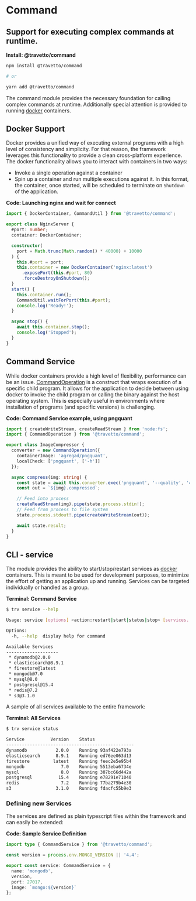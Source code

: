 <!-- This file was generated by @travetto/doc and should not be modified directly -->
<!-- Please modify https://github.com/travetto/travetto/tree/main/module/command/DOC.tsx and execute "npx trv doc" to rebuild -->
# Command

## Support for executing complex commands at runtime.

**Install: @travetto/command**
```bash
npm install @travetto/command

# or

yarn add @travetto/command
```

The command module provides the necessary foundation for calling complex commands at runtime. Additionally special attention is provided to running [docker](https://www.docker.com/community-edition) containers.

## Docker Support
Docker provides a unified way of executing external programs with a high level of consistency and simplicity.  For that reason, the framework leverages this functionality to provide a clean cross-platform experience.  The docker functionality allows you to interact with containers in two ways:
   *  Invoke a single operation against a container
   *  Spin up a container and run multiple executions against it.  In this format, the container, once started, will be scheduled to terminate on `Shutdown` of the application.

**Code: Launching nginx and wait for connect**
```typescript
import { DockerContainer, CommandUtil } from '@travetto/command';

export class NginxServer {
  #port: number;
  container: DockerContainer;

  constructor(
    port = Math.trunc(Math.random() * 40000) + 10000
  ) {
    this.#port = port;
    this.container = new DockerContainer('nginx:latest')
      .exposePort(this.#port, 80)
      .forceDestroyOnShutdown();
  }
  start() {
    this.container.run();
    CommandUtil.waitForPort(this.#port);
    console.log('Ready!');
  }

  async stop() {
    await this.container.stop();
    console.log('Stopped');
  }
}
```

## Command Service
While docker containers provide a high level of flexibility, performance can be an issue.  [CommandOperation](https://github.com/travetto/travetto/tree/main/module/command/src/command.ts#L11) is a construct that wraps execution of a specific child program.  It allows for the application to decide between using docker to invoke the child program or calling the binary against the host operating system.  This is especially useful in environments where installation of programs (and specific versions) is challenging.

**Code: Command Service example, using pngquant**
```typescript
import { createWriteStream, createReadStream } from 'node:fs';
import { CommandOperation } from '@travetto/command';

export class ImageCompressor {
  converter = new CommandOperation({
    containerImage: 'agregad/pngquant',
    localCheck: ['pngquant', ['-h']]
  });

  async compress(img: string) {
    const state = await this.converter.exec('pngquant', '--quality', '40-80', '--speed 1', '--force', '-');
    const out = `${img}.compressed`;

    // Feed into process
    createReadStream(img).pipe(state.process.stdin!);
    // Feed from process to file system
    state.process.stdout!.pipe(createWriteStream(out));

    await state.result;
  }
}
```

## CLI - service
The module provides the ability to start/stop/restart services as [docker](https://www.docker.com/community-edition) containers.  This is meant to be used for development purposes, to minimize the effort of getting an application up and running.  Services can be targeted individually or handled as a group.

**Terminal: Command Service**
```bash
$ trv service --help

Usage: service [options] <action:restart|start|status|stop> [services...:string]

Options:
  -h, --help  display help for command

Available Services
--------------------
 * dynamodb@2.0.0
 * elasticsearch@8.9.1
 * firestore@latest
 * mongodb@7.0
 * mysql@8.0
 * postgresql@15.4
 * redis@7.2
 * s3@3.1.0
```

A sample of all services available to the entire framework:

**Terminal: All Services**
```bash
$ trv service status

Service          Version    Status
-------------------------------------------------
dynamodb           2.0.0    Running 93af422e793a
elasticsearch      8.9.1    Running ed76ee063d13
firestore         latest    Running feec2e5e95b4
mongodb              7.0    Running 5513eba6734e
mysql                8.0    Running 307bc66d442a
postgresql          15.4    Running e78291e71040
redis                7.2    Running 77ba279b4e30
s3                 3.1.0    Running fdacfc55b9e3
```

### Defining new Services
The services are defined as plain typescript files within the framework and can easily be extended:

**Code: Sample Service Definition**
```typescript
import type { CommandService } from '@travetto/command';

const version = process.env.MONGO_VERSION || '4.4';

export const service: CommandService = {
  name: 'mongodb',
  version,
  port: 27017,
  image: `mongo:${version}`
};
```
